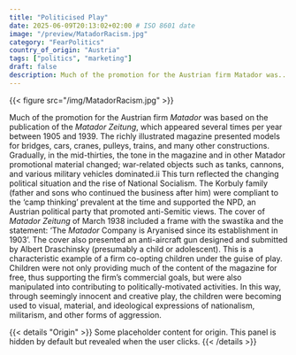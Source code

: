 ```yaml
---
title: "Politicised Play"
date: 2025-06-09T20:13:02+02:00 # ISO 8601 date
image: "/preview/MatadorRacism.jpg"
category: "FearPolitics"
country_of_origin: "Austria"
tags: ["politics", "marketing"]
draft: false
description: Much of the promotion for the Austrian firm Matador was...
---
```


{{< figure src="/img/MatadorRacism.jpg" >}}

Much of the promotion for the Austrian firm *Matador* was based on the publication of the *Matador Zeitung*, which appeared several times per year between 1905 and 1939. The richly illustrated magazine presented models for bridges, cars, cranes, pulleys, trains, and many other constructions. Gradually, in the mid-thirties, the tone in the magazine and in other Matador promotional material changed; war-related objects such as tanks, cannons, and various military vehicles dominated.ii This turn reflected the changing political situation and the rise of National Socialism. The Korbuly family (father and sons who continued the business after him) were compliant to the ‘camp thinking’ prevalent at the time and supported the NPD, an Austrian political party that promoted anti-Semitic views. The cover of *Matador Zeitung* of March 1938 included a frame with the swastika and the statement: ‘The *Matador* Company is Aryanised since its establishment in 1903’. The cover also presented an anti-aircraft gun designed and submitted by Albert Draschinsky (presumably a child or adolescent). This is a characteristic example of a firm co-opting children under the guise of play. Children were not only providing much of the content of the magazine for free, thus supporting the firm’s commercial goals, but were also manipulated into contributing to politically-motivated activities. In this way, through seemingly innocent and creative play, the children were becoming used to visual, material, and ideological expressions of nationalism, militarism, and other forms of aggression.


{{< details "Origin" >}}
Some placeholder content for origin. This panel is hidden by default but revealed when the user clicks.
{{< /details >}}

